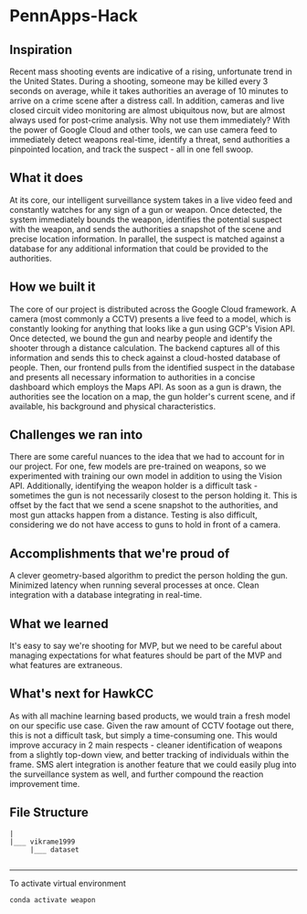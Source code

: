 # PennApps-Hack

## Inspiration
Recent mass shooting events are indicative of a rising, unfortunate trend in the United States. During a shooting, someone may be killed every 3 seconds on average, while it takes authorities an average of 10 minutes to arrive on a crime scene after a distress call. In addition, cameras and live closed circuit video monitoring are almost ubiquitous now, but are almost always used for post-crime analysis. Why not use them immediately? With the power of Google Cloud and other tools, we can use camera feed to immediately detect weapons real-time, identify a threat, send authorities a pinpointed location, and track the suspect - all in one fell swoop.

## What it does
At its core, our intelligent surveillance system takes in a live video feed and constantly watches for any sign of a gun or weapon. Once detected, the system immediately bounds the weapon, identifies the potential suspect with the weapon, and sends the authorities a snapshot of the scene and precise location information. In parallel, the suspect is matched against a database for any additional information that could be provided to the authorities.

## How we built it
The core of our project is distributed across the Google Cloud framework. A camera (most commonly a CCTV) presents a live feed to a model, which is constantly looking for anything that looks like a gun using GCP's Vision API. Once detected, we bound the gun and nearby people and identify the shooter through a distance calculation. The backend captures all of this information and sends this to check against a cloud-hosted database of people. Then, our frontend pulls from the identified suspect in the database and presents all necessary information to authorities in a concise dashboard which employs the Maps API. As soon as a gun is drawn, the authorities see the location on a map, the gun holder's current scene, and if available, his background and physical characteristics.

## Challenges we ran into
There are some careful nuances to the idea that we had to account for in our project. For one, few models are pre-trained on weapons, so we experimented with training our own model in addition to using the Vision API. Additionally, identifying the weapon holder is a difficult task - sometimes the gun is not necessarily closest to the person holding it. This is offset by the fact that we send a scene snapshot to the authorities, and most gun attacks happen from a distance. Testing is also difficult, considering we do not have access to guns to hold in front of a camera.

## Accomplishments that we're proud of
A clever geometry-based algorithm to predict the person holding the gun. Minimized latency when running several processes at once. Clean integration with a database integrating in real-time.

## What we learned
It's easy to say we're shooting for MVP, but we need to be careful about managing expectations for what features should be part of the MVP and what features are extraneous.

## What's next for HawkCC
As with all machine learning based products, we would train a fresh model on our specific use case. Given the raw amount of CCTV footage out there, this is not a difficult task, but simply a time-consuming one. This would improve accuracy in 2 main respects - cleaner identification of weapons from a slightly top-down view, and better tracking of individuals within the frame. SMS alert integration is another feature that we could easily plug into the surveillance system as well, and further compound the reaction improvement time.

## File Structure
```
|
|___ vikrame1999
     |___ dataset
  
```

---

To activate virtual environment
```
conda activate weapon

 ```
